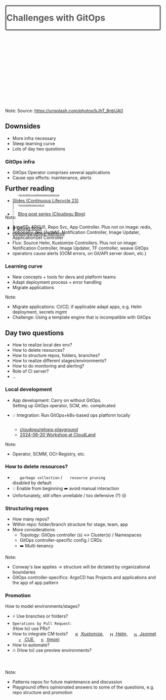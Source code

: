 <!-- .slide: data-background-image="images/challenge.jpg"  -->
<!-- .slide: style="text-align: center !important; font-size: 190%"  -->

<div style="border-radius: 5px; border: 4px solid #777;background-color: rgba(255,255,255,0.8); padding-top: 20px; padding-bottom: 20px; margin-bottom: 250px">
  <h1 style="margin: 0 0 0 0; color: #5b5a5a;" >Challenges with GitOps</h1>
</div>

Note:
Source: https://unsplash.com/photos/bJhT_8nbUA0



<!-- .slide: style="font-size: 200%"  -->
## Downsides

* More infra necessary
* Steep learning curve
* Lots of day two questions



### GitOps infra

* GitOps Operator comprises several applications
* Cause ops efforts: maintenance, alerts
<br/><br/>

<div class="container">
    <div class="column">
        <figure>
            <img data-src="images/argocd_architecture.png" width="67%" style="border-radius: 1%"/>
            <figcaption style="font-size: 30%">🌐 <a href="https://argo-cd.readthedocs.io/en/stable/assets/argocd_architecture.png">argo-cd.readthedocs.io/en/stable/assets/argocd_architecture.png</a></figcaption>
        </figure>
    </div>
    <div class="column">
        <figure>
            <img data-src="images/gitops-toolkit.png" style="border-radius: 1%"/>
            <figcaption style="font-size: 30%">🌐 <a href="https://fluxcd.io/img/diagrams/gitops-toolkit.png">fluxcd.io/img/diagrams/gitops-toolkit.png</a></figcaption>
        </figure>
    </div>
</div>

Note:
* ArgoCD: API(UI), Repo Svc, App Controller. Plus not on image: redis, optionally: dex (AuthN), Notification Controller,
  Image Updater, ApplicationSet Controller
* Flux: Source Helm, Kustomize Controllers. Plus not on image:  Notification Controller, Image Updater, TF controller, weave GitOps
* operators cause alerts (OOM errors, on Git/API server down, etc.)



<!-- .slide: style="font-size: 135%"  -->
### Learning curve

* New concepts + tools for devs and platform teams
* Adapt deployment process + error handling
* Migrate applications

Note:
* Migrate applications: CI/CD, if applicable adapt apps, e.g. Helm deployment, secrets mgmt
* Challenge: Using a template engine that is incompatible with GitOps



<!-- .slide: style="font-size: 130%"  -->
## Day two questions

* How to realize local dev env?
* How to delete resources?
* How to structure repos, folders, branches?
* How to realize different stages/environments?
* How to do monitoring and alerting?
* Role of CI server?
* ...



<!-- .slide: style="font-size: 120%"  -->
### Local development

* App development: Carry on without GitOps.  
  Setting up GitOps operator, SCM, etc. complicated  
* 💡 Integration: Run GitOps+k8s-based ops platform locally  
  
  <a class="fragment" data-fragment-index="2" href="https://meine.doag.org/events/cloudland/2024/agenda/#eventDay.1718834400#agendaId.4234"><img data-src="images/CL_2024_Shared Pics_Schnatterer.jpg" class="floatRight" style="border-radius: 15px;" width="37%;"/></a>
  
  * <!-- .element: class="fragment" data-fragment-index="1" --> <i class='fab fa-github'></i>  <a href="https://github.com/cloudogu/gitops-playground">cloudogu/gitops-playground</a> 
  * <!-- .element: class="fragment" data-fragment-index="2" --> <a href="https://meine.doag.org/events/cloudland/2024/agenda/#eventDay.1718834400#agendaId.4234">2024-06-20 Workshop at CloudLand</a>


Note:
* Operator, SCMM, OCI-Registry, etc.



<!-- .slide: data-visibility="hidden" -->
<!-- .slide: style="font-size: 120%"  -->
### How to delete resources?

* <img data-src="images/flux-icon.svg" style="vertical-align: middle;" width="4%;"/> `garbage collection` / <img data-src="images/argo-icon.svg" style="vertical-align: middle;" width="3.5%;"/>  `resource pruning`  
  disabled by default
* 💡 Enable from beginning ➡️ avoid manual interaction
* Unfortunately, still often unreliable / too defensive (?) 😒



<!-- .slide: style="font-size: 115%"  -->
### Structuring repos

* How many repos?
* Within repo: folder/branch structure for stage, team, app  
* More considerations:
  * Topology: GitOps controller (s) ↔ Cluster(s) / Namespaces
  * GitOps controller-specific config / CRDs
  * ➡️ Multi-tenancy

Note: 
* Conway's law applies ->️ structure will be dictated by organizational boundaries
* GitOps controller-specifics: ArgoCD has Projects and applications and the app of app pattern



<!-- .slide: style="font-size: 140%"  -->
### Promotion

How to model environments/stages?


* ⚡️ Use branches or folders?
* `Operations by Pull Request`:  
   (How to) use PRs? 
* How to integrate CM tools?
  <a href="https://kustomize.io/" class="tooltip-bellow">
    <img data-src="images/kustomize-icon.svg" title="Kustomize" style="height: 1.1em; margin-left: 20px; vertical-align: middle;" class="zoom1-5x"/>
    <span class="tooltip-bellow-text" style="top: -130%">Kustomize</span>
  </a>
  <a href="https://helm.sh" class="tooltip-bellow">
    <img data-src="images/helm-icon.svg" title="Helm" style="height: 1.1em; margin-left: 20px; vertical-align: middle;" class="zoom1-5x" />
    <span class="tooltip-bellow-text" style="top: -130%">Helm</span>
  </a>
  <a href="https://jsonnet.org/" class="tooltip-bellow">
    <img title="jsonnet" data-src="images/jsonnet-icon.svg" style="height: 1.1em; margin-left: 20px; vertical-align: middle;" class="zoom1-5x"/>
    <span class="tooltip-bellow-text" style="top: -130%">Jsonnet</span>
  </a>
  <a href="https://cuelang.org/" class="tooltip-bellow">
    <img title="cuelang" data-src="images/cue-icon.svg" style="height: 1.1em; margin-left: 20px; vertical-align: middle;" class="zoom1-5x"/>
    <span class="tooltip-bellow-text" style="top: -130%">CUE</span>
  </a>
  <a href="https://timoni.sh/" class="tooltip-bellow">
    <img title="timoni" data-src="images/timoni-icon.svg" style="height: 1.1em; margin-left: 20px; vertical-align: middle;" class="zoom1-5x"/>
    <span class="tooltip-bellow-text" style="top: -130%">timoni</span>
  </a>
* How to automate?
* 🔥 (How to) use preview environments?



<!-- .slide: style="font-size: 130%"  -->
<a href="https://dpunkt.de/produkt/gitops/"><img data-src="images/Cubukcuoglu_GitOps.png" class="floatRight" width="40%;" style="margin-top: 5%"/></a>

<span style="position: absolute; top: 15%">
<h2 id="further-reading">Further reading</h2>
<ul>
  <li><i class="fas fa-microphone"></i> <a href="https://cloudogu.github.io/gitops-talks/2023-11-continuous-lifecycle/#/">Slides (Continuous Lifecycle 23)</a></li>
  <li><img data-src="images/gitops-patterns-series.png" title="Helm" style="vertical-align: middle;" width=5%> <a href="https://cloudogu.com/en/blog/gitops-repository-patterns-part-1-introduction">Blog post series (Cloudogu Blog)</a>
  <li>📘 <a href="https://dpunkt.de/produkt/gitops/">GitOps book</a></li>
  <li><i class='fab fa-github'></i> <a href="https://github.com/cloudogu/gitops-patterns">cloudogu/gitops-patterns</a></li>
</ul>
</span>

Note:
* Patterns repos for future maintenance and discussion
* Playground offers opinionated answers to some of the questions, e.g. repo structure and promotion 
